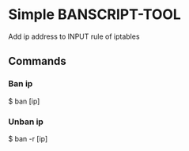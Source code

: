 # Simple BANSCRIPT-TOOL

Add ip address to INPUT rule of iptables

## Commands

### Ban ip
$ ban [ip] 

### Unban ip
$ ban -r [ip]
